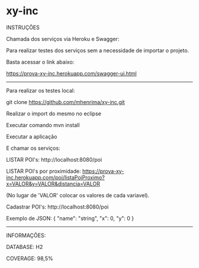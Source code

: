# xy-inc
INSTRUÇÕES

Chamada dos serviços via Heroku e Swagger:


Para realizar testes dos serviços sem a necessidade de importar o projeto.

Basta acessar o link abaixo:

https://prova-xy-inc.herokuapp.com/swagger-ui.html 

______________________________________________________________________________________________

Para realizar os testes local:

git clone https://github.com/mhenrima/xy-inc.git 


Realizar o import do mesmo no eclipse


Executar comando mvn install


Executar a aplicação


E chamar os serviços: 

LISTAR POI's: http://localhost:8080/poi


LISTAR POI's por proximidade: 
https://prova-xy-inc.herokuapp.com/poi/listaPoiProximo?x=VALOR&y=VALOR&distancia=VALOR 

(No lugar de 'VALOR' colocar os valores de cada variavel).


Cadastrar POI's: http://localhost:8080/poi



Exemplo de JSON:
{
  "name": "string",
  "x": 0,
  "y": 0
}

_______________________________________________________________________________________________

INFORMAÇÕES:

DATABASE: H2

COVERAGE: 98,5%

					    	 
